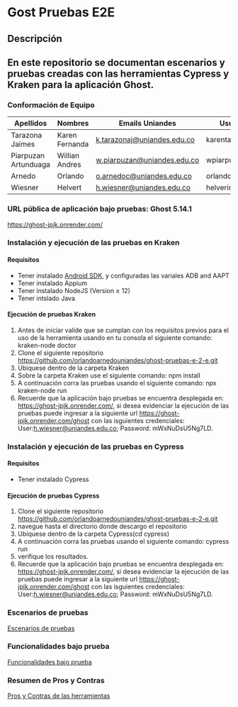# Gost Pruebas E2E

## Descripción

## En este repositorio se documentan escenarios y pruebas creadas con las herramientas Cypress y Kraken para la aplicación Ghost.

### Conformación de Equipo

Apellidos | Nombres  | Emails Uniandes | Usuario GitHub 
-- | -- | -- | -- 
Tarazona Jaimes | Karen Fernanda | k.tarazonaj@uniandes.edu.co  | karentarazonaj |
Piarpuzan Artunduaga | Willian Andres | w.piarpuzan@uniandes.edu.co  | wpiarpuzan |
Arnedo | Orlando | o.arnedoc@uniandes.edu.co | orlandoarnedouniandes |
Wiesner | Helvert | h.wiesner@uniandes.edu.co  | helverinio |

### URL pública de aplicación bajo pruebas: Ghost 5.14.1
https://ghost-jpjk.onrender.com/

### Instalación y ejecución de las pruebas en Kraken
#### Requisitos
* Tener instalado [Android SDK](https://developer.android.com/studio?hl=es-419), y configuradas las variales ADB and AAPT
* Tener instalado Appium
* Tener instalado NodeJS (Version ≥ 12)
* Tener intslado Java

#### Ejecución de pruebas Kraken
1. Antes de iniciar valide que se cumplan con los requisitos previos para el uso de la herramienta usando en tu consola el siguiente comando: kraken-node doctor
2. Clone el siguiente repositorio https://github.com/orlandoarnedouniandes/ghost-pruebas-e-2-e.git
3. Ubiquese dentro de la carpeta Kraken
4. Sobre la carpeta Kraken use el siguiente comando: npm install
5. A continuación corra las pruebas usando el siguiente comando: npx kraken-node run
6. Recuerde que la aplicación bajo pruebas se encuentra desplegada en: https://ghost-jpjk.onrender.com/, si desea evidenciar la ejecución de las pruebas puede ingresar a la siguiente url https://ghost-jpjk.onrender.com/ghost con las isguientes credenciales: User:h.wiesner@uniandes.edu.co; Password: mWxNuDsU5Ng7LD.

### Instalación y ejecución de las pruebas en Cypress
#### Requisitos
* Tener instalado Cypress 

#### Ejecución de pruebas Cypress
1. Clone el siguiente repositorio https://github.com/orlandoarnedouniandes/ghost-pruebas-e-2-e.git
2. navegue hasta el directorio donde descargo el repositorio
3. Ubíquese dentro de la carpeta Cypress(cd cypress)
4. A continuación corra las pruebas usando el siguiente comando: cypress run
5. verifique los resultados.
6. Recuerde que la aplicación bajo pruebas se encuentra desplegada en: https://ghost-jpjk.onrender.com/, si desea evidenciar la ejecución de las pruebas puede ingresar a la siguiente url https://ghost-jpjk.onrender.com/ghost con las isguientes credenciales: User:h.wiesner@uniandes.edu.co; Password: mWxNuDsU5Ng7LD.

### Escenarios de pruebas
[Escenarios de pruebas](https://github.com/orlandoarnedouniandes/ghost-pruebas-e-2-e/wiki/Escenarios-de-pruebas)

### Funcionalidades bajo prueba
[Funcionalidades bajo prueba](https://github.com/orlandoarnedouniandes/ghost-pruebas-e-2-e/wiki/Funcionalidades-bajo-prueba)

### Resumen de Pros y Contras
[Pros y Contras de las herramientas](https://github.com/orlandoarnedouniandes/ghost-pruebas-e-2-e/wiki/Pros-y-Contras-de-las-herramientas)


